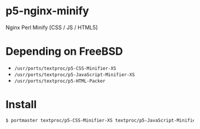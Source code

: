 p5-nginx-minify
===============

Nginx Perl Minify [CSS / JS / HTML5]

Depending on FreeBSD
===============
- `/usr/ports/textproc/p5-CSS-Minifier-XS`
- `/usr/ports/textproc/p5-JavaScript-Minifier-XS`
- `/usr/ports/textproc/p5-HTML-Packer`

Install
===============
```bash
$ portmaster textproc/p5-CSS-Minifier-XS textproc/p5-JavaScript-Minifier-XS textproc/p5-HTML-Packer
```
